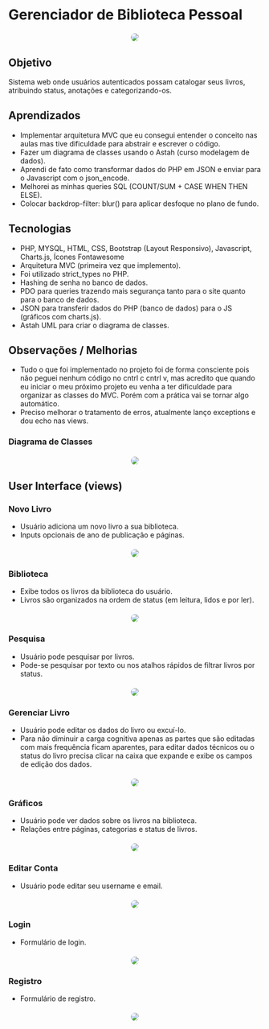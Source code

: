 # Gerenciador de Biblioteca Pessoal
<div align="center" style="margin-top: 20px;">
  <img src="public/assets/library.jpg" style="border-radius: 20px; max-width: 80%; height: auto;">
</div>

## Objetivo
Sistema web onde usuários autenticados possam catalogar seus livros, atribuindo status, anotações e categorizando-os.

## Aprendizados
- Implementar arquitetura MVC que eu consegui entender o conceito nas aulas mas tive dificuldade para abstrair e escrever o código.
- Fazer um diagrama de classes usando o Astah (curso modelagem de dados).
- Aprendi de fato como transformar dados do PHP em JSON e enviar para o Javascript com o json_encode.
- Melhorei as minhas queries SQL (COUNT/SUM + CASE WHEN THEN ELSE).
- Colocar backdrop-filter: blur() para aplicar desfoque no plano de fundo.
  
## Tecnologias
- PHP, MYSQL, HTML, CSS, Bootstrap (Layout Responsivo), Javascript, Charts.js, Ícones Fontawesome
- Arquitetura MVC (primeira vez que implemento).
- Foi utilizado strict_types no PHP.
- Hashing de senha no banco de dados.
- PDO para queries trazendo mais segurança tanto para o site quanto para o banco de dados.
- JSON para transferir dados do PHP (banco de dados) para o JS (gráficos com charts.js).
- Astah UML para criar o diagrama de classes.

## Observações / Melhorias
- Tudo o que foi implementado no projeto foi de forma consciente pois não peguei nenhum código no cntrl c cntrl v, mas acredito que quando eu iniciar o meu próximo projeto eu venha a ter dificuldade para organizar as classes do MVC. Porém com a prática vai se tornar algo automático.
- Preciso melhorar o tratamento de erros, atualmente lanço exceptions e dou echo nas views.


### Diagrama de Classes
<div align="center" style="margin-top: 20px;">
  <img src="public/class-diagram/img-diagram.jpg" style="border-radius: 20px; max-width: 80%; height: auto;">
</div>

## User Interface (views)
### Novo Livro
- Usuário adiciona um novo livro a sua biblioteca.
- Inputs opcionais de ano de publicação e páginas.
<div align="center" style="margin-top: 20px;">
  <img src="public/assets/newbook.jpg" style="border-radius: 20px; max-width: 80%; height: auto;">
</div>

### Biblioteca
- Exibe todos os livros da biblioteca do usuário.
- Livros são organizados na ordem de status (em leitura, lidos e por ler).
<div align="center" style="margin-top: 20px;">
  <img src="public/assets/library.jpg" style="border-radius: 20px; max-width: 80%; height: auto;">
</div>

### Pesquisa
- Usuário pode pesquisar por livros.
- Pode-se pesquisar por texto ou nos atalhos rápidos de filtrar livros por status.
<div align="center" style="margin-top: 20px;">
  <img src="public/assets/search.jpg" style="border-radius: 20px; max-width: 80%; height: auto;">
</div>

### Gerenciar Livro
- Usuário pode editar os dados do livro ou excuí-lo.
- Para não diminuir a carga cognitiva apenas as partes que são editadas com mais frequência ficam aparentes, para editar dados técnicos ou o status do livro precisa clicar na caixa que expande e exibe os campos de edição dos dados.
<div align="center" style="margin-top: 20px;">
  <img src="public/assets/editbook.jpg" style="border-radius: 20px; max-width: 80%; height: auto;">
</div>

### Gráficos
- Usuário pode ver dados sobre os livros na biblioteca.
- Relações entre páginas, categorias e status de livros.
<div align="center" style="margin-top: 20px;">
  <img src="public/assets/charts.jpg" style="border-radius: 20px; max-width: 80%; height: auto;">
</div>

### Editar Conta
- Usuário pode editar seu username e email.
<div align="center" style="margin-top: 20px;">
  <img src="public/assets/editaccount.jpg" style="border-radius: 20px; max-width: 80%; height: auto;">
</div>

### Login
- Formulário de login.
<div align="center" style="margin-top: 20px;">
  <img src="public/assets/login.jpg" style="border-radius: 20px; max-width: 80%; height: auto;">
</div>

### Registro
- Formulário de registro.
<div align="center" style="margin-top: 20px;">
  <img src="public/assets/register.jpg" style="border-radius: 20px; max-width: 80%; height: auto;">
</div>

